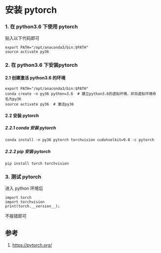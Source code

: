 # 安装 pytorch

### 1. 在 python3.6 下使用 pytorch
贴入以下代码即可
```
export PATH="/opt/anaconda3/bin:$PATH"
source activate py36 
```

### 2. 在 python3.6 下安装pytorch

#### 2.1 创建激活 python3.6 的环境
```
export PATH="/opt/anaconda3/bin:$PATH"
conda create -n py36 python=3.6  # 建立python3.6的虚拟环境，并将虚拟环境命名为py36
source activate py36  # 激活py36
```

#### 2.2 安装 pytorch
##### 2.2.1 conda 安装 pytorch
```
conda install -n py36 pytorch torchvision cudatoolkit=9.0 -c pytorch
```

##### 2.2.2 pip 安装 pytorch
```
pip install torch torchvision
```

### 3. 测试 pytorch
进入 python 环境后
```
import torch
import torchvision
print(torch.__version__);
```
不报错即可

## 参考
1. https://pytorch.org/